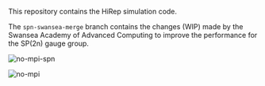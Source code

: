 This repository contains the HiRep simulation code.

The `spn-swansea-merge` branch contains the changes (WIP) made by the Swansea Academy of Advanced Computing to improve the performance for the SP(2n) gauge group.

![no-mpi-spn](https://github.com/sa2c/HiRep/workflows/no-mpi-spn/badge.svg?branch=spn-swansea-merge&event=push)
                                                                                
![no-mpi](https://github.com/sa2c/HiRep/workflows/no-mpi/badge.svg?branch=spn-swansea-merge&event=push)

